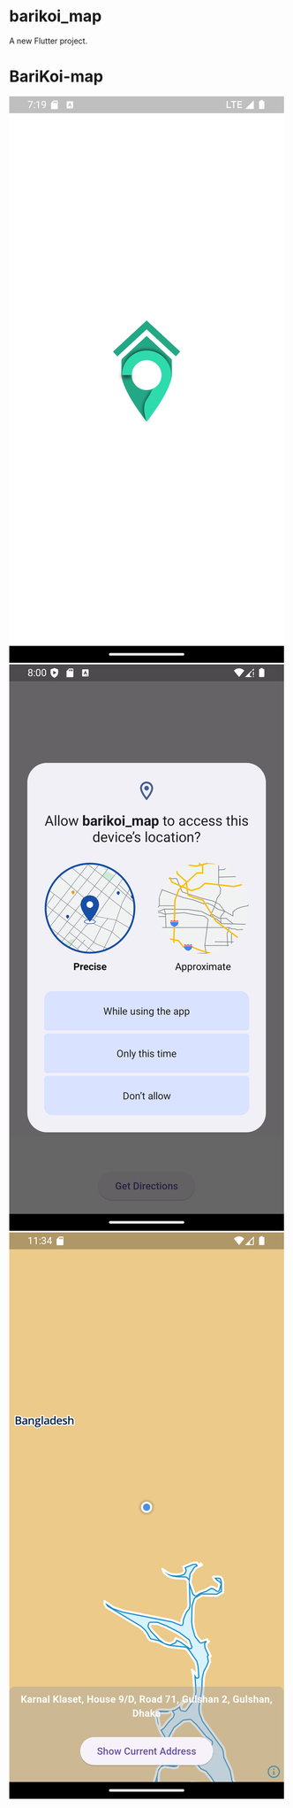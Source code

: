 # barikoi_map

A new Flutter project.

# BariKoi-map

![alt text](Screenshot_1731331151-1.png)
![alt text](Screenshot_1731333629.png)
![alt text](Screenshot_1731519243.png)
